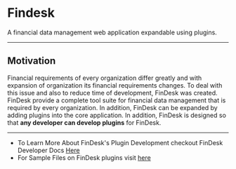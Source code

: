 # Findesk
A financial data management web application expandable using plugins.
___
## Motivation
Financial requirements of every organization differ greatly and with expansion of organization its 
financial requirements changes. To deal with this issue and also to reduce time of development, FinDesk
was created. FinDesk provide a complete tool suite for financial data management
that is required by every organization. In addition, FinDesk can be expanded by adding
plugins into the core application. In addition, FinDesk is designed so that **any developer can develop plugins** 
for FinDesk.

___
- To Learn More About FinDesk's Plugin Development checkout FinDesk Developer Docs [Here](https://github.com/SaadJamilAkhtar/FinDesk-Docs)  
- For Sample Files on FinDesk plugins visit [here](https://github.com/SaadJamilAkhtar/FinDesk-Plugin-Sample-Files)
